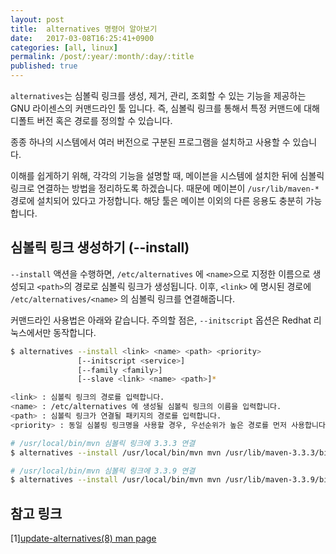 ```yaml
---
layout: post
title:  alternatives 명령어 알아보기
date:   2017-03-08T16:25:41+0900
categories: [all, linux]
permalink: /post/:year/:month/:day/:title
published: true
---
```


`alternatives`는 심볼릭 링크를 생성, 제거, 관리, 조회할 수 있는 기능을 제공하는 GNU 라이센스의 커맨드라인 툴 입니다. 즉, 심볼릭 링크를 통해서 특정 커맨드에 대해 디폴트 버전 혹은 경로를 정의할 수 있습니다.

종종 하나의 시스템에서 여러 버전으로 구분된 프로그램을 설치하고 사용할 수 있습니다.

이해를 쉽게하기 위해, 각각의 기능을 설명할 때, 메이븐을 시스템에 설치한 뒤에 심볼릭 링크로 연결하는 방법을 정리하도록 하겠습니다. 때문에 메이븐이 `/usr/lib/maven-*` 경로에 설치되어 있다고 가정합니다. 해당 툴은 메이븐 이외의 다른 응용도 충분히 가능합니다.

## 심볼릭 링크 생성하기 (--install)

`--install` 액션을 수행하면, `/etc/alternatives` 에 `<name>`으로 지정한 이름으로 생성되고 `<path>`의 경로로 심볼릭 링크가 생성됩니다. 이후, `<link>` 에 명시된 경로에 `/etc/alternatives/<name>` 의 심볼릭 링크를 연결해줍니다.

커맨드라인 사용법은 아래와 같습니다. 주의할 점은, `--initscript` 옵션은 Redhat 리눅스에서만 동작합니다.

```bash
$ alternatives --install <link> <name> <path> <priority>
               [--initscript <service>]
               [--family <family>]
               [--slave <link> <name> <path>]*

<link> : 심볼릭 링크의 경로를 입력합니다.
<name> : /etc/alternatives 에 생성될 심볼릭 링크의 이름을 입력합니다.
<path> : 심볼릭 링크가 연결될 패키지의 경로를 입력합니다.
<priority> : 동일 심볼링 링크명을 사용할 경우, 우선순위가 높은 경로를 먼저 사용합니다.
```

```bash
# /usr/local/bin/mvn 심볼릭 링크에 3.3.3 연결
$ alternatives --install /usr/local/bin/mvn mvn /usr/lib/maven-3.3.3/bin/mvn 30303

# /usr/local/bin/mvn 심볼릭 링크에 3.3.9 연결
$ alternatives --install /usr/local/bin/mvn mvn /usr/lib/maven-3.3.9/bin/mvn 30309
```

## 참고 링크

[1][update-alternatives(8) man page](https://linux.die.net/man/8/update-alternatives)
